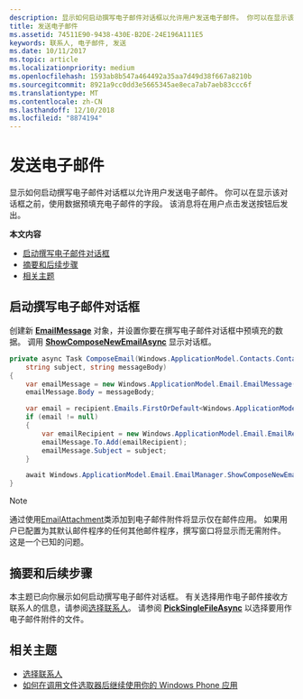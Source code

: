 ```yaml
---
description: 显示如何启动撰写电子邮件对话框以允许用户发送电子邮件。 你可以在显示该对话框之前，使用数据预填充电子邮件的字段。 该消息将在用户点击发送按钮后发出。
title: 发送电子邮件
ms.assetid: 74511E90-9438-430E-B2DE-24E196A111E5
keywords: 联系人, 电子邮件, 发送
ms.date: 10/11/2017
ms.topic: article
ms.localizationpriority: medium
ms.openlocfilehash: 1593ab8b547a464492a35aa7d49d38f667a8210b
ms.sourcegitcommit: 8921a9cc0dd3e5665345ae8eca7ab7aeb83ccc6f
ms.translationtype: MT
ms.contentlocale: zh-CN
ms.lasthandoff: 12/10/2018
ms.locfileid: "8874194"
---
```

# <a name="send-email"></a>发送电子邮件

显示如何启动撰写电子邮件对话框以允许用户发送电子邮件。 你可以在显示该对话框之前，使用数据预填充电子邮件的字段。 该消息将在用户点击发送按钮后发出。

**本文内容**

-   [启动撰写电子邮件对话框](#launch-the-compose-email-dialog)
-   [摘要和后续步骤](#summary-and-next-steps)
-   [相关主题](#related-topics)

## <a name="launch-the-compose-email-dialog"></a>启动撰写电子邮件对话框

创建新 [**EmailMessage**](https://msdn.microsoft.com/library/windows/apps/Dn631270) 对象，并设置你要在撰写电子邮件对话框中预填充的数据。 调用 [**ShowComposeNewEmailAsync**](https://msdn.microsoft.com/library/windows/apps/Dn631269) 显示对话框。

``` cs
private async Task ComposeEmail(Windows.ApplicationModel.Contacts.Contact recipient,
    string subject, string messageBody)
{
    var emailMessage = new Windows.ApplicationModel.Email.EmailMessage();
    emailMessage.Body = messageBody;

    var email = recipient.Emails.FirstOrDefault<Windows.ApplicationModel.Contacts.ContactEmail>();
    if (email != null)
    {
        var emailRecipient = new Windows.ApplicationModel.Email.EmailRecipient(email.Address);
        emailMessage.To.Add(emailRecipient);
        emailMessage.Subject = subject;
    }

    await Windows.ApplicationModel.Email.EmailManager.ShowComposeNewEmailAsync(emailMessage);
}
```

>[!NOTE]
> 通过使用[EmailAttachment](https://docs.microsoft.com/uwp/api/windows.applicationmodel.email.emailattachment)类添加到电子邮件附件将显示仅在邮件应用。 如果用户已配置为其默认邮件程序的任何其他邮件程序，撰写窗口将显示而无需附件。 这是一个已知的问题。

## <a name="summary-and-next-steps"></a>摘要和后续步骤

本主题已向你展示如何启动撰写电子邮件对话框。 有关选择用作电子邮件接收方联系人的信息，请参阅[选择联系人](selecting-contacts.md)。 请参阅 [**PickSingleFileAsync**](https://msdn.microsoft.com/library/windows/apps/JJ635275) 以选择要用作电子邮件附件的文件。

## <a name="related-topics"></a>相关主题

* [选择联系人](selecting-contacts.md)
* [如何在调用文件选取器后继续使用你的 Windows Phone 应用](https://msdn.microsoft.com/library/windows/apps/xaml/Dn614994)
 

 
